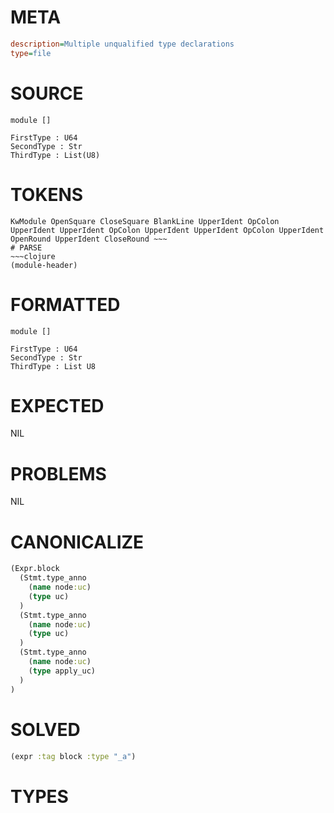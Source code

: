 # META
~~~ini
description=Multiple unqualified type declarations
type=file
~~~
# SOURCE
~~~roc
module []

FirstType : U64
SecondType : Str
ThirdType : List(U8)
~~~
# TOKENS
~~~text
KwModule OpenSquare CloseSquare BlankLine UpperIdent OpColon UpperIdent UpperIdent OpColon UpperIdent UpperIdent OpColon UpperIdent OpenRound UpperIdent CloseRound ~~~
# PARSE
~~~clojure
(module-header)
~~~
# FORMATTED
~~~roc
module []

FirstType : U64
SecondType : Str
ThirdType : List U8
~~~
# EXPECTED
NIL
# PROBLEMS
NIL
# CANONICALIZE
~~~clojure
(Expr.block
  (Stmt.type_anno
    (name node:uc)
    (type uc)
  )
  (Stmt.type_anno
    (name node:uc)
    (type uc)
  )
  (Stmt.type_anno
    (name node:uc)
    (type apply_uc)
  )
)
~~~
# SOLVED
~~~clojure
(expr :tag block :type "_a")
~~~
# TYPES
~~~roc
~~~
